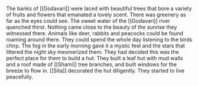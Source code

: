The banks of [[Godavari]] were laced with beautiful trees that bore a variety of fruits and flowers that emanated a lovely scent. There was greenery as far as the eyes could see. The sweet water of the [[Godavari]] river quenched thirst. Nothing came close to the beauty of the sunrise they witnessed there. Animals like deer, rabbits and peacocks could be found roaming around there. They could spend the whole day listening to the birds chirp. The fog in the early morning gave it a mystic feel and the stars that littered the night sky mesmerized them. They had decided this was the perfect place for them to build a hut. They built a leaf hut with mud walls and a roof made of [[Shami]] tree branches, and built windows for the breeze to flow in. [[Sita]] decorated the hut diligently. They started to live peacefully.